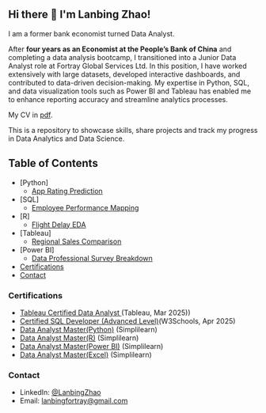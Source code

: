 ## Hi there 👋 I'm Lanbing Zhao! 

I am a former bank economist turned Data Analyst. <br>

After **four years as an Economist at the People’s Bank of China** and completing a data analysis bootcamp, I transitioned into a Junior Data Analyst role at Fortray Global Services Ltd. In this position, I have worked extensively with large datasets, developed interactive dashboards, and contributed to data-driven decision-making. My expertise in Python, SQL, and data visualization tools such as Power BI and Tableau has enabled me to enhance reporting accuracy and streamline analytics processes.<br> 

My CV in [pdf](https://github.com/zhaoycy/zhaoycy/blob/main/Lanbing-Zhao-Data-Analyst.pdf).<br>

This is a repository to showcase skills, share projects and track my progress in Data Analytics and Data Science.<br>

## Table of Contents
  - [Python]
    - [App Rating Prediction](https://github.com/zhaoycy/App-Rating-Prediction-using-python)
  - [SQL]
    - [Employee Performance Mapping](https://github.com/zhaoycy/Tech-Start-up-Employee-Performance-Mapping-using-SQL)
  - [R]
    - [Flight Delay EDA](https://github.com/zhaoycy/Flight-Delay-EDA-using-R)
  - [Tableau]
    - [Regional Sales Comparison](https://github.com/zhaoycy/Sales-Comparison-for-2-Selected-Regions-using-Tableau)
  - [Power BI]
    - [Data Professional Survey Breakdown](https://github.com/zhaoycy/Data-Professional-Survey-Breakdown-using-Power-BI)
- [Certifications](#certifications)
- [Contact](#contact)

### Certifications
- [Tableau Certified Data Analyst ](https://github.com/zhaoycy/zhaoycy/blob/main/Tableau%20Certified%20Data%20Analyst%20Certificate%20from%20Tableau.pdf)(Tableau, Mar 2025))
- [Certified SQL Developer (Advanced Level)](https://verify.w3schools.com/1PUOVYI5N0)(W3Schools, Apr 2025) 
- [Data Analyst Master(Python)](https://github.com/zhaoycy/zhaoycy/blob/main/Python%20Certificate.pdf) (Simplilearn)
- [Data Analyst Master(R)](https://github.com/zhaoycy/zhaoycy/blob/main/R%20Certificate.pdf) (Simplilearn)
- [Data Analyst Master(Power BI)](https://github.com/zhaoycy/zhaoycy/blob/main/Power%20BI%20Certificate.pdf) (Simplilearn)
- [Data Analyst Master(Excel)](https://github.com/zhaoycy/zhaoycy/blob/main/Excel%20Certificate.pdf) (Simplilearn)

### Contact
- LinkedIn: [@LanbingZhao](https://www.linkedin.com/in/lanbing-zhao-306603264/)
- Email: lanbingfortray@gmail.com


